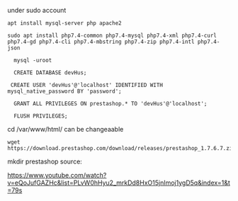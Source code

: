 under sudo account

```
apt install mysql-server php apache2

```


```
sudo apt install php7.4-common php7.4-mysql php7.4-xml php7.4-curl php7.4-gd php7.4-cli php7.4-mbstring php7.4-zip php7.4-intl php7.4-json
```
```
  mysql -uroot
```
```
  CREATE DATABASE devHus;
 ```
 ```
  CREATE USER 'devHus'@'localhost' IDENTIFIED WITH mysql_native_password BY 'password';
 ```
```
  GRANT ALL PRIVILEGES ON prestashop.* TO 'devHus'@'localhost';
```
```
  FLUSH PRIVILEGES;
```

cd /var/www/html/ can be changeaable 

```
wget https://download.prestashop.com/download/releases/prestashop_1.7.6.7.zip
```

mkdir prestashop
source: 

https://www.youtube.com/watch?v=eQoJufGAZHc&list=PLvW0hHyu2_mrkDd8HxO15jnImoj1ygD5q&index=1&t=79s
